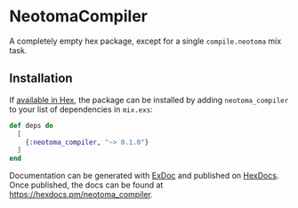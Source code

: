 # NeotomaCompiler

A completely empty hex package, except for a single `compile.neotoma` mix task.

## Installation

If [available in Hex](https://hex.pm/docs/publish), the package can be installed
by adding `neotoma_compiler` to your list of dependencies in `mix.exs`:

```elixir
def deps do
  [
    {:neotoma_compiler, "~> 0.1.0"}
  ]
end
```

Documentation can be generated with [ExDoc](https://github.com/elixir-lang/ex_doc)
and published on [HexDocs](https://hexdocs.pm). Once published, the docs can
be found at <https://hexdocs.pm/neotoma_compiler>.

